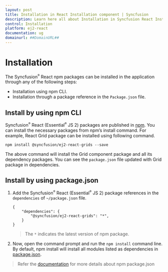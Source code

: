 ```yaml
---
layout: post
title: Installation in React Installation component | Syncfusion
description: Learn here all about Installation in Syncfusion React Installation component of Syncfusion Essential JS 2 and more.
control: Installation 
platform: ej2-react
documentation: ug
domainurl: ##DomainURL##
---
```



# Installation

The Syncfusion<sup style="font-size:70%">&reg;</sup> React npm packages can be installed in the application through any of the following steps:

* Installation using npm CLI.
* Installation through a package reference in the `Package.json` file.

## Install by using npm CLI

Syncfusion<sup style="font-size:70%">&reg;</sup> React (Essential<sup style="font-size:70%">&reg;</sup> JS 2) packages are published in [npm](https://www.npmjs.com/search?q=scope:syncfusion). You can install the necessary packages from npm’s install command. For example, React Grid package can be installed using following command.

```
npm install @syncfusion/ej2-react-grids --save
```

The above command will install the Grid component package and all its dependency packages. You can see the `package.json` file updated with Grid package in dependencies.

## Install by using package.json

1. Add the Syncfusion<sup style="font-size:70%">&reg;</sup> React (Essential<sup style="font-size:70%">&reg;</sup> JS 2) package references in the `dependencies` of `~/package.json` file.

    ```
    {
        "dependencies": {
            "@syncfusion/ej2-react-grids": "*",
        }
    }
    ```
    > The `*` indicates the latest version of npm package.

2. Now, open the command prompt and run the `npm install` command line. By default, npm install will install all modules listed as dependencies in [package.json](https://docs.npmjs.com/cli/v8/configuring-npm/package-json).

> Refer the [documentation](https://docs.npmjs.com/files/package.json) for more details about npm package.json